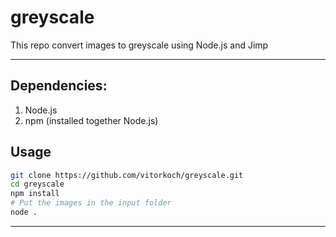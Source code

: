 # greyscale
This repo convert images to greyscale using Node.js and Jimp

---

## Dependencies:
1. Node.js
2. npm (installed together Node.js)
## Usage
```bash
git clone https://github.com/vitorkoch/greyscale.git
cd greyscale
npm install
# Put the images in the input folder
node .
```
---

